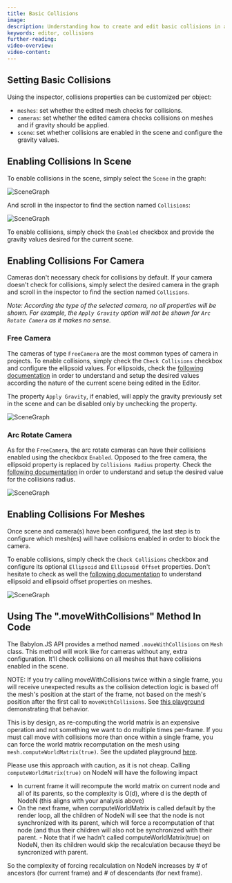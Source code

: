 ```yaml
---
title: Basic Collisions
image: 
description: Understanding how to create and edit basic collisions in a Babylon.JS Editor project
keywords: editor, collisions
further-reading:
video-overview:
video-content:
---
```


## Setting Basic Collisions
Using the inspector, collisions properties can be customized per object:
- `meshes`: set whether the edited mesh checks for collisions.
- `cameras`: set whether the edited camera checks collisions on meshes and if gravity should be applied.
- `scene`: set whether collisions are enabled in the scene and configure the gravity values.

## Enabling Collisions In Scene
To enable collisions in the scene, simply select the `Scene` in the graph:

![SceneGraph](/img/extensions/Editor/BasicCollisions/scene_graph.png)

And scroll in the inspector to find the section named `Collisions`:

![SceneGraph](/img/extensions/Editor/BasicCollisions/scene_collisions.png)

To enable collisions, simply check the `Enabled` checkbox and provide the gravity values desired for the current scene.

## Enabling Collisions For Camera
Cameras don't necessary check for collisions by default. If your camera doesn't check for collisions, simply select the desired
camera in the graph and scroll in the inspector to find the section named `Collisions`.

*Note: According the type of the selected camera, no all properties will be shown. For example, the `Apply Gravity` option will not be shown
for `Arc Rotate Camera` as it makes no sense.*

### Free Camera
The cameras of type `FreeCamera` are the most common types of camera in projects. To enable collisions, simply check the
`Check Collisions` checkbox and configure the ellipsoid values. For ellipsoids, check the
[following documentation](/features/featuresDeepDive/cameras/camera_collisions#2-define-an-ellipsoid) in order to understand
and setup the desired values according the nature of the current scene being edited in the Editor.

The property `Apply Gravity`, if enabled, will apply the gravity previously set in the scene and can be disabled only by unchecking the
property.

![SceneGraph](/img/extensions/Editor/BasicCollisions/free_camera.png)

### Arc Rotate Camera
As for the `FreeCamera`, the arc rotate cameras can have their collisions enabled using the checkbox `Enabled`.
Opposed to the free camera, the ellipsoid property is replaced by `Collisions Radius` property. Check the
[following documentation](/features/featuresDeepDive/cameras/camera_collisions#arcrotatecamera) in order to understand and setup
the desired value for the collisions radius.

![SceneGraph](/img/extensions/Editor/BasicCollisions/arc_rotate_camera.png)

## Enabling Collisions For Meshes
Once scene and camera(s) have been configured, the last step is to configure which mesh(es) will have collisions enabled in order
to block the camera.

To enable collisions, simply check the `Check Collisions` checkbox and configure its optional `Ellipsoid` and `Ellipsoid Offset` properties.
Don't hesitate to check as well the
[following documentation](/features/featuresDeepDive/cameras/camera_collisions#4-object-vs-object-collision) to
understand ellipsoid and ellipsoid offset properties on meshes.

![SceneGraph](/img/extensions/Editor/BasicCollisions/mesh.png)

## Using The ".moveWithCollisions" Method In Code
The Babylon.JS API provides a method named `.moveWithCollisions` on `Mesh` class. This method will work like for cameras without any,
extra configuration. It'll check collisions on all meshes that have collisions enabled in the scene.

NOTE: If you try calling moveWithCollisions twice within a single frame, you will receive unexpected results as the collision detection logic is based off the mesh's position at the start of the frame, not based on the mesh's position after the first call to `moveWithCollisions`. See [this playground](https://playground.babylonjs.com/#T5JJ6Z#1) demonstrating that behavior. 

This is by design, as re-computing the world matrix is an expensive operation and not something we want to do multiple times per-frame. If you must call move with collisions more than once within a single frame, you can force the world matrix recomputation on the mesh using `mesh.computeWorldMatrix(true)`. See the updated playground [here](https://playground.babylonjs.com/#T5JJ6Z#2).

Please use this approach with caution, as it is not cheap. Calling `computeWorldMatrix(true)` on NodeN will have the following impact

- In current frame it will recompute the world matrix on current node and all of its parents, so the complexity is O(d), where d is the depth of NodeN (this aligns with your analysis above)
- On the next frame, when computeWorldMatrix is called default by the render loop, all the children of NodeN will see that the node is not synchronized with its parent, which will force a recomputation of that node (and thus their children will also not be synchronized with their parent. - Note that if we hadn’t called computeWorldMatrix(true) on NodeN, then its children would skip the recalculation because theyd be syncronized with parent.

So the complexity of forcing recalculation on NodeN increases by # of ancestors (for current frame) and # of descendants (for next frame).